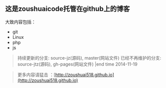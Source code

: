 ## 这是zoushuaicode托管在github上的博客  

大致内容包括：  

* git
* Linux
* php
* js

> 持续更新的分支: source-jz(源码), master(网站文件)
> 已经不再维护的分支: source-jtz(源码), gh-pages(网站文件) |end time 2014-11-19

> 更多内容请猛击 ：[http://zoushuai518.github.io](http://zoushuai518.github.io)
